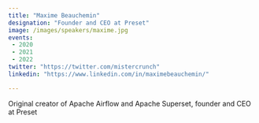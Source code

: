 ```yaml
---
title: "Maxime Beauchemin"
designation: "Founder and CEO at Preset"
image: /images/speakers/maxime.jpg
events:
 - 2020
 - 2021
 - 2022
twitter: "https://twitter.com/mistercrunch"
linkedin: "https://www.linkedin.com/in/maximebeauchemin/"

---
```


Original creator of Apache Airflow and Apache Superset, founder and CEO at Preset